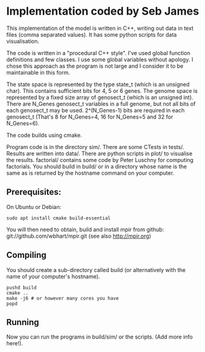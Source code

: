 # Implementation coded by Seb James

This implementation of the model is written in C++, writing out data
in text files (comma separated values). It has some python scripts for
data visualisation.

The code is written in a "procedural C++ style". I've used global
function definitions and few classes. I use some global variables
without apology. I chose this approach as the program is not large and
I consider it to be maintainable in this form.

The state space is represented by the type state_t (which is an
unsigned char). This contains sufficient bits for 4, 5 or 6 genes. The
genome space is represented by a fixed size array of genosect_t (which
is an unsigned int). There are N_Genes genosect_t variables in a full
genome, but not all bits of each genosect_t may be used. 2^(N_Genes-1)
bits are required in each genosect_t (That's 8 for N_Genes=4, 16 for
N_Genes=5 and 32 for N_Genes=6).

The code builds using cmake.

Program code is in the directory sim/. There are some CTests in
tests/. Results are written into data/. There are python scripts in
plot/ to visualise the results. factorial/ contains some code by Peter
Luschny for computing factorials. You should build in build/ or in a
directory whose name is the same as is returned by the hostname
command on your computer.

## Prerequisites:

On Ubuntu or Debian:

```
sudo apt install cmake build-essential
```

You will then need to obtain, build and install mpir from github:
git://github.com/wbhart/mpir.git (see also http://mpir.org)

## Compiling

You should create a sub-directory called build (or alternatively with
the name of your computer's hostname).

```
pushd build
cmake ..
make -j6 # or however many cores you have
popd
```

## Running

Now you can run the programs in build/sim/ or the scripts. (Add more
info here!).
